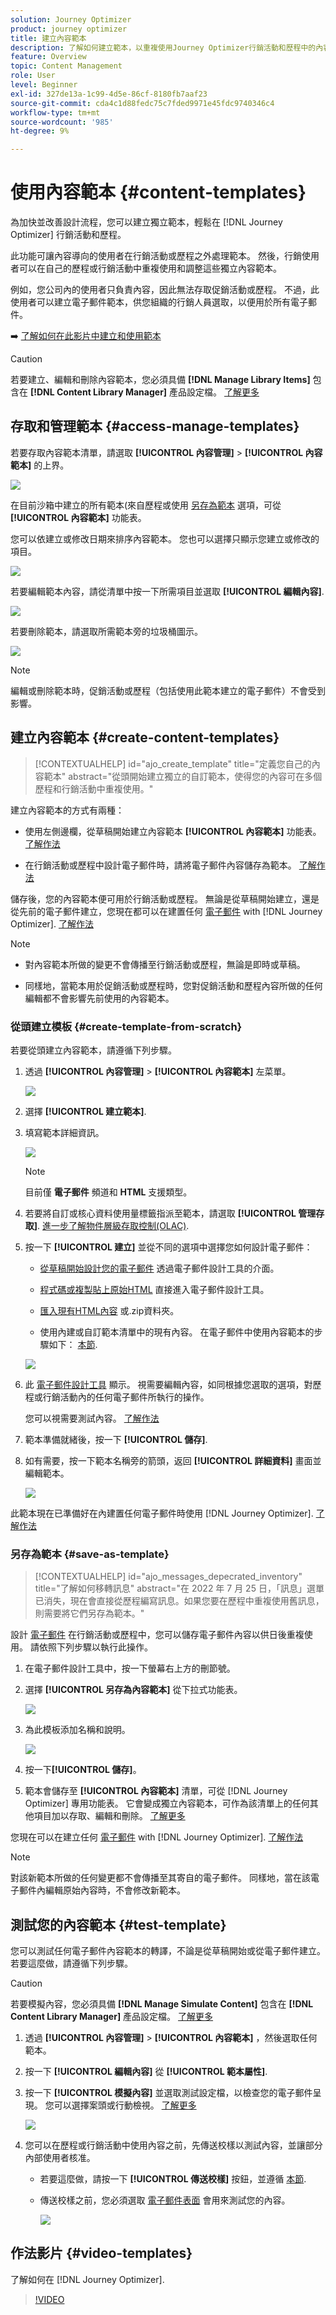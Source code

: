 ```yaml
---
solution: Journey Optimizer
product: journey optimizer
title: 建立內容範本
description: 了解如何建立範本，以重複使用Journey Optimizer行銷活動和歷程中的內容
feature: Overview
topic: Content Management
role: User
level: Beginner
exl-id: 327de13a-1c99-4d5e-86cf-8180fb7aaf23
source-git-commit: cda4c1d88fedc75c7fded9971e45fdc9740346c4
workflow-type: tm+mt
source-wordcount: '985'
ht-degree: 9%

---
```


# 使用內容範本 {#content-templates}

為加快並改善設計流程，您可以建立獨立範本，輕鬆在 [!DNL Journey Optimizer] 行銷活動和歷程。

此功能可讓內容導向的使用者在行銷活動或歷程之外處理範本。 然後，行銷使用者可以在自己的歷程或行銷活動中重複使用和調整這些獨立內容範本。

例如，您公司內的使用者只負責內容，因此無法存取促銷活動或歷程。 不過，此使用者可以建立電子郵件範本，供您組織的行銷人員選取，以便用於所有電子郵件。

➡️ [了解如何在此影片中建立和使用範本](#video-templates)

>[!CAUTION]
>
>若要建立、編輯和刪除內容範本，您必須具備 **[!DNL Manage Library Items]** 包含在 **[!DNL Content Library Manager]** 產品設定檔。 [了解更多](../administration/ootb-product-profiles.md#content-library-manager)

## 存取和管理範本 {#access-manage-templates}

若要存取內容範本清單，請選取 **[!UICONTROL 內容管理]** > **[!UICONTROL 內容範本]** 的上界。

![](assets/content-template-list.png)

在目前沙箱中建立的所有範本(來自歷程或使用 [另存為範本](#save-as-template) 選項，可從 **[!UICONTROL 內容範本]** 功能表。

您可以依建立或修改日期來排序內容範本。 您也可以選擇只顯示您建立或修改的項目。

![](assets/content-template-list-filters.png)

若要編輯範本內容，請從清單中按一下所需項目並選取 **[!UICONTROL 編輯內容]**.

![](assets/content-template-list-edit.png)

若要刪除範本，請選取所需範本旁的垃圾桶圖示。

![](assets/content-template-list-delete.png)

>[!NOTE]
>
>編輯或刪除範本時，促銷活動或歷程（包括使用此範本建立的電子郵件）不會受到影響。

## 建立內容範本 {#create-content-templates}

>[!CONTEXTUALHELP]
>id="ajo_create_template"
>title="定義您自己的內容範本"
>abstract="從頭開始建立獨立的自訂範本，使得您的內容可在多個歷程和行銷活動中重複使用。"

建立內容範本的方式有兩種：

* 使用左側邊欄，從草稿開始建立內容範本 **[!UICONTROL 內容範本]** 功能表。 [了解作法](#create-template-from-scratch)

* 在行銷活動或歷程中設計電子郵件時，請將電子郵件內容儲存為範本。 [了解作法](#save-as-template)

儲存後，您的內容範本便可用於行銷活動或歷程。 無論是從草稿開始建立，還是從先前的電子郵件建立，您現在都可以在建置任何 [電子郵件](get-started-email-design.md) with [!DNL Journey Optimizer]. [了解作法](email-templates.md)

>[!NOTE]
>
>* 對內容範本所做的變更不會傳播至行銷活動或歷程，無論是即時或草稿。
>
>* 同樣地，當範本用於促銷活動或歷程時，您對促銷活動和歷程內容所做的任何編輯都不會影響先前使用的內容範本。


### 從頭建立模板 {#create-template-from-scratch}

若要從頭建立內容範本，請遵循下列步驟。

1. 透過 **[!UICONTROL 內容管理]** > **[!UICONTROL 內容範本]** 左菜單。

   ![](assets/content-template-list.png)

1. 選擇 **[!UICONTROL 建立範本]**.

1. 填寫範本詳細資訊。

   ![](assets/content-template-details.png)

   >[!NOTE]
   >
   >目前僅 **電子郵件** 頻道和 **HTML** 支援類型。

1. 若要將自訂或核心資料使用量標籤指派至範本，請選取 **[!UICONTROL 管理存取]**. [進一步了解物件層級存取控制(OLAC)](../administration/object-based-access.md).

1. 按一下 **[!UICONTROL 建立]** 並從不同的選項中選擇您如何設計電子郵件：

   * [從草稿開始設計您的電子郵件](content-from-scratch.md) 透過電子郵件設計工具的介面。

   * [程式碼或複製貼上原始HTML](code-content.md) 直接進入電子郵件設計工具。

   * [匯入現有HTML內容](existing-content.md) 或.zip資料夾。

   * 使用內建或自訂範本清單中的現有內容。 在電子郵件中使用內容範本的步驟如下： [本節](email-templates.md).

   ![](assets/content-template-design.png)

1. 此 [電子郵件設計工具](get-started-email-design.md) 顯示。 視需要編輯內容，如同根據您選取的選項，對歷程或行銷活動內的任何電子郵件所執行的操作。

   您可以視需要測試內容。 [了解作法](#test-template)

1. 範本準備就緒後，按一下 **[!UICONTROL 儲存]**.

1. 如有需要，按一下範本名稱旁的箭頭，返回 **[!UICONTROL 詳細資料]** 畫面並編輯範本。

   ![](assets/content-template-designer-back.png)

此範本現在已準備好在內建置任何電子郵件時使用 [!DNL Journey Optimizer]. [了解作法](email-templates.md)

### 另存為範本 {#save-as-template}

>[!CONTEXTUALHELP]
>id="ajo_messages_depecrated_inventory"
>title="了解如何移轉訊息"
>abstract="在 2022 年 7 月 25 日，「訊息」選單已消失，現在會直接從歷程編寫訊息。如果您要在歷程中重複使用舊訊息，則需要將它們另存為範本。"

設計 [電子郵件](get-started-email-design.md) 在行銷活動或歷程中，您可以儲存電子郵件內容以供日後重複使用。 請依照下列步驟以執行此操作。

1. 在電子郵件設計工具中，按一下螢幕右上方的刪節號。

1. 選擇 **[!UICONTROL 另存為內容範本]** 從下拉式功能表。

   ![](assets/email_designer-save-template.png)

1. 為此模板添加名稱和說明。

   ![](assets/email_designer-template-name.png)

1. 按一下&#x200B;**[!UICONTROL 儲存]**。

1. 範本會儲存至 **[!UICONTROL 內容範本]** 清單，可從 [!DNL Journey Optimizer] 專用功能表。 它會變成獨立內容範本，可作為該清單上的任何其他項目加以存取、編輯和刪除。 [了解更多](#access-manage-templates)

您現在可以在建立任何 [電子郵件](get-started-email-design.md) with [!DNL Journey Optimizer]. [了解作法](email-templates.md)

>[!NOTE]
>
>對該新範本所做的任何變更都不會傳播至其寄自的電子郵件。 同樣地，當在該電子郵件內編輯原始內容時，不會修改新範本。

## 測試您的內容範本 {#test-template}

您可以測試任何電子郵件內容範本的轉譯，不論是從草稿開始或從電子郵件建立。 若要這麼做，請遵循下列步驟。

>[!CAUTION]
>
>若要模擬內容，您必須具備 **[!DNL Manage Simulate Content]** 包含在 **[!DNL Content Library Manager]** 產品設定檔。 [了解更多](../administration/ootb-product-profiles.md#content-library-manager)

1. 透過 **[!UICONTROL 內容管理]** > **[!UICONTROL 內容範本]** ，然後選取任何範本。

1. 按一下 **[!UICONTROL 編輯內容]** 從 **[!UICONTROL 範本屬性]**.

1. 按一下 **[!UICONTROL 模擬內容]** 並選取測試設定檔，以檢查您的電子郵件呈現。 您可以選擇案頭或行動檢視。 [了解更多](preview.md)

   ![](assets/content-template-stimulate.png)

1. 您可以在歷程或行銷活動中使用內容之前，先傳送校樣以測試內容，並讓部分內部使用者核准。

   * 若要這麼做，請按一下 **[!UICONTROL 傳送校樣]** 按鈕，並遵循 [本節](preview.md#send-proofs).

   * 傳送校樣之前，您必須選取 [電子郵件表面](../configuration/channel-surfaces.md) 會用來測試您的內容。

      ![](assets/content-template-stimulate-proof-surface.png)

## 作法影片 {#video-templates}

了解如何在 [!DNL Journey Optimizer].

>[!VIDEO](https://video.tv.adobe.com/v/3413743/?quality=12)
